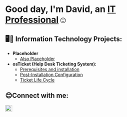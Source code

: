 <h1>Good day, I'm David, an <a href="https://linkedin.com/in/dsosah">IT Professional</a>☺</h1>

<h2>🖥️👾 Information Technology Projects:</h2>

- <b>Placeholder</b>
  - [Also Placeholder](https://youtu.be/dQw4w9WgXcQ)
- <b>osTicket (Help Desk Ticketing System):</b>
  - [Prerequisites and installation](https://github.com/DsosaH/osticket-prereqs)
  - [Post-Installation Configuration](https://github.com/DsosaH/osticket-postconfg)
  - [Ticket Life Cycle](https://github.com/DsosaH/osticket-lifecycle)
<h2>😊Connect with me:</h2>

[<img align="left" alt="Josh | LinkedIn" width="22px" src="https://cdn.jsdelivr.net/npm/simple-icons@v3/icons/linkedin.svg" />][linkedin]

[linkedin]: https://linkedin.com/in/dsosah
